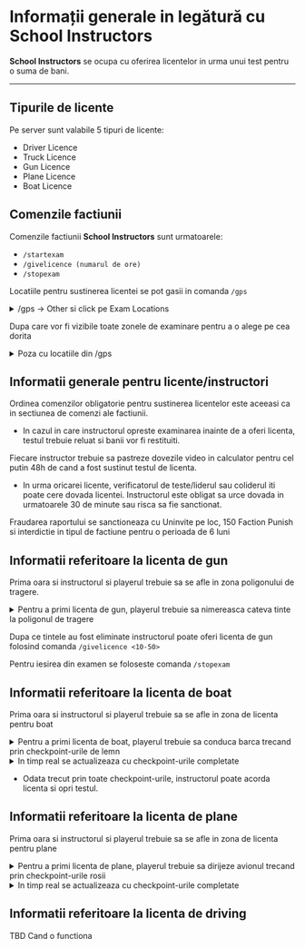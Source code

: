 # Informații generale in legătură cu School Instructors

**School Instructors** se ocupa cu oferirea licentelor in urma unui test pentru o suma de bani. 

---

## Tipurile de licente

Pe server sunt valabile 5 tipuri de licente:
- Driver Licence
- Truck Licence
- Gun Licence
- Plane Licence
- Boat Licence

## Comenzile factiunii

Comenzile factiunii **School Instructors** sunt urmatoarele:
- `/startexam`
- `/givelicence (numarul de ore)`
- `/stopexam`


Locatiile pentru sustinerea licentei se pot gasii in comanda `/gps`

<details>
  <summary> /gps -> Other si click pe Exam Locations</summary>
<img src="https://i.imgur.com/pEzVeCA.jpeg" width="60%"/>
</details>

Dupa care vor fi vizibile toate zonele de examinare pentru a o alege pe cea dorita

<details>
  <summary> Poza cu locatiile din /gps </summary>
<img src="https://i.imgur.com/8i5ZeCb.jpeg" width="60%"/>
</details>

## Informatii generale pentru licente/instructori

Ordinea comenzilor obligatorie pentru sustinerea licentelor este aceeasi ca in sectiunea de comenzi ale factiunii.
- In cazul in care instructorul opreste examinarea inainte de a oferi licenta, testul trebuie reluat si banii vor fi restituiti.

Fiecare instructor trebuie sa pastreze dovezile video in calculator pentru cel putin 48h de cand a fost sustinut testul de licenta.
- In urma oricarei licente, verificatorul de teste/liderul sau coliderul iti poate cere dovada licentei. Instructorul este obligat sa urce dovada in urmatoarele 30 de minute sau risca sa fie sanctionat.

Fraudarea raportului se sanctioneaza cu Uninvite pe loc, 150 Faction Punish si interdictie in tipul de factiune pentru o perioada de 6 luni

## Informatii referitoare la licenta de gun
Prima oara si instructorul si playerul trebuie sa se afle in zona poligonului de tragere.

<details>
  <summary> Pentru a primi licenta de gun, playerul trebuie sa nimereasca cateva tinte la poligonul de tragere </summary>
<img src="https://i.imgur.com/YQqpkGy.jpeg" width="60%"/>
</details>

Dupa ce tintele au fost eliminate instructorul poate oferi licenta de gun folosind comanda `/givelicence <10-50>`

Pentru iesirea din examen se foloseste comanda `/stopexam`

## Informatii referitoare la licenta de boat

Prima oara si instructorul si playerul trebuie sa se afle in zona de licenta pentru boat

<details>
  <summary> Pentru a primi licenta de boat, playerul trebuie sa conduca barca trecand prin checkpoint-urile de lemn </summary>
<img src="https://i.imgur.com/Y489aBq.jpeg" width="60%"/>
</details>

<details>
  <summary> In timp real se actualizeaza cu checkpoint-urile completate </summary>
<img src="https://i.imgur.com/HO1QSkG.jpeg" width="60%"/>
</details>

- Odata trecut prin toate checkpoint-urile, instructorul poate acorda licenta si opri testul. 


## Informatii referitoare la licenta de plane

Prima oara si instructorul si playerul trebuie sa se afle in zona de licenta pentru plane

<details>
  <summary> Pentru a primi licenta de plane, playerul trebuie sa dirijeze avionul trecand prin checkpoint-urile rosii </summary>
<img src="https://i.imgur.com/eV0mhAM.jpeg" width="60%"/>
</details>

<details>
  <summary> In timp real se actualizeaza cu checkpoint-urile completate </summary>
<img src="https://i.imgur.com/HO1QSkG.jpeg" width="60%"/>
</details>


## Informatii referitoare la licenta de driving

TBD Cand o functiona